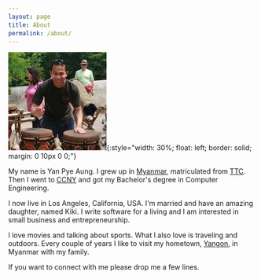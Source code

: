 ```yaml
---
layout: page
title: About
permalink: /about/
---
```


![ypa][ypa-pic]{:style="width: 30%; float: left; border: solid; margin: 0 10px 0 0;"}

My name is Yan Pye Aung. I grew up in [Myanmar][myanmar-wiki], matriculated from [TTC][ttc-wiki].
Then I went to [CCNY][ccny-website] and got my Bachelor's degree in Computer Engineering.

I now live in Los Angeles, California, USA. I'm married and have an amazing daughter, named Kiki. I write software for a living and I am interested in small business and entrepreneurship.

I love movies and talking about sports. What I also love is traveling and outdoors. Every couple of years I like to visit my hometown, [Yangon][ygn-wiki], in Myanmar with my family.

If you want to connect with me please drop me a few lines.

[myanmar-wiki]: https://en.wikipedia.org/wiki/Myanmar
[ygn-wiki]: https://en.wikipedia.org/wiki/Yangon
[ttc-wiki]: https://en.wikipedia.org/wiki/Practising_School_Yangon_Institute_of_Education
[ccny-website]: https://www.ccny.cuny.edu/
[ypa-pic]: /images/me.jpeg
